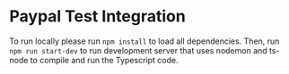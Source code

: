 # Paypal Test Integration

To run locally please run `npm install` to load all dependencies. Then, run `npm run start-dev` to run development server that uses nodemon and ts-node to compile and run 
the Typescript code.

